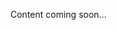 <!--<meta>
{
    "title":"Overview",
    "description":"Learn more about Advanced Network at Packet",
    "tag":["Network", "Advanced Network"]
}
</meta>-->
Content coming soon...
